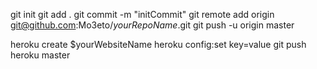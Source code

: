 git init 
git add . 
git commit -m "initCommit"
git remote add origin git@github.com:Mo3eto/$yourRepoName$.git
git push -u origin master

heroku create $yourWebsiteName
heroku config:set key=value
git push heroku master

